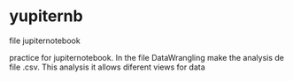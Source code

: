 # yupiternb
file jupiternotebook

practice for jupiternotebook.
In the file DataWrangling make the analysis de file .csv. This analysis it allows diferent views for data

